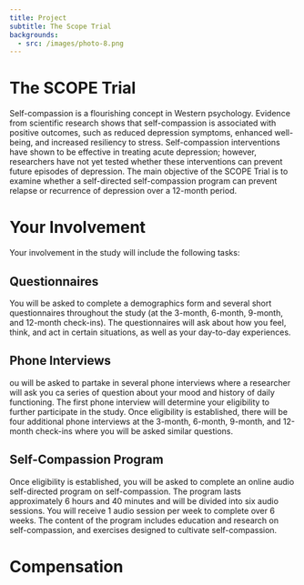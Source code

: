 ```yaml
---
title: Project
subtitle: The Scope Trial
backgrounds:
  - src: /images/photo-8.png
---
```


# The SCOPE Trial

Self-compassion is a flourishing concept in Western psychology. Evidence from scientific research shows that self-compassion is associated with positive outcomes, such as reduced depression symptoms, enhanced well-being, and increased resiliency to stress. Self-compassion interventions have shown to be effective in treating acute depression; however, researchers have not yet tested whether these interventions can prevent future episodes of depression. The main objective of the SCOPE Trial is to examine whether a self-directed self-compassion program can prevent relapse or recurrence of depression over a 12-month period.

# Your Involvement

Your involvement in the study will include the following tasks:

## Questionnaires

You will be asked to complete a demographics form and several short questionnaires throughout the study (at the 3-month, 6-month, 9-month, and 12-month check-ins). The questionnaires will ask about how you feel, think, and act in certain situations, as well as your day-to-day experiences.

## Phone Interviews

ou will be asked to partake in several phone interviews where a researcher will ask you ca series of question about your mood and history of daily functioning. The first phone interview will determine your eligibility to further participate in the study. Once eligibility is established, there will be four additional phone interviews at the 3-month, 6-month, 9-month, and 12-month check-ins where you will be asked similar questions.

## Self-Compassion Program

Once eligibility is established, you will be asked to complete an online audio self-directed program on self-compassion. The program lasts approximately 6 hours and 40 minutes and will be divided into six audio sessions. You will receive 1 audio session per week to complete over 6 weeks. The content of the program includes education and research on self-compassion, and exercises designed to cultivate self-compassion.

# Compensation
